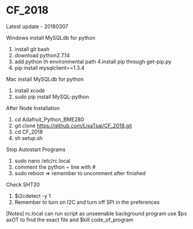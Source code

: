 # CF_2018

Latest update - 20180307

Windows install MySQLdb for python
1. install git bash
2. download python2.7.14
3. add python th environmental path
4.install pip through get-pip.py
5. pip install mysqlclient==1.3.4

Mac install MySQLdb for python
1. install xcode
2. sudo pip install MySQL-python

After Node Installation
1. cd Adafruit_Python_BME280
2. git clone https://github.com/LisaTsai/CF_2018.git
3. cd CF_2018
4. sh setup.sh

Stop Autostart Programs
1. sudo nano /etc/rc.local
2. comment the python ~ line with #
3. sudo reboot
=> remember to uncomment after finished

Check SHT20
1. $i2cdetect -y 1
2. Remember to turn on I2C and turn off SPI in the preferences


[Notes]
rc.local can run script as unseenable background program
use $ps axOT to find the exact file and $kill code_of_program
